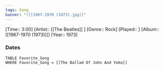 ```yaml
---
tags: Song  
banner: "![[1967-1970 (1973).jpg]]"
---
```

[Time:: 3:00]
[Artist:: [[The Beatles]] ]
[Genre:: Rock]
[Played:: ]
[Album:: [[1967-1970 (1973)]]]
[Year:: 1973]
### Dates
````dataview
TABLE Favorite_Song
WHERE Favorite_Song = [[The Ballad Of John And Yoko]]
````